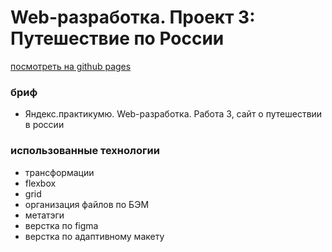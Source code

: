 # Web-разработка. Проект 3: Путешествие по России
[посмотреть на github pages](https://andreyserebrov.github.io/russian-travel/index.html)

### бриф

* Яндекс.практикумю. Web-разработка. Работа 3, сайт о путешествии в россии

### использованные технологии
* трансформации
* flexbox
* grid
* организация файлов по БЭМ
* метатэги
* верстка по figma
* верстка по адаптивному макету
